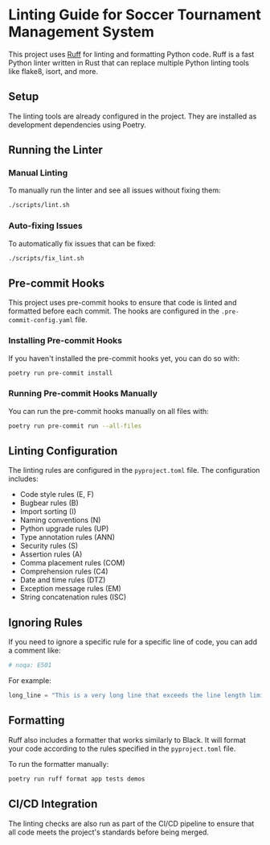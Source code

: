 # Linting Guide for Soccer Tournament Management System

This project uses [Ruff](https://github.com/astral-sh/ruff) for linting and formatting Python code. Ruff is a fast Python linter written in Rust that can replace multiple Python linting tools like flake8, isort, and more.

## Setup

The linting tools are already configured in the project. They are installed as development dependencies using Poetry.

## Running the Linter

### Manual Linting

To manually run the linter and see all issues without fixing them:

```bash
./scripts/lint.sh
```

### Auto-fixing Issues

To automatically fix issues that can be fixed:

```bash
./scripts/fix_lint.sh
```

## Pre-commit Hooks

This project uses pre-commit hooks to ensure that code is linted and formatted before each commit. The hooks are configured in the `.pre-commit-config.yaml` file.

### Installing Pre-commit Hooks

If you haven't installed the pre-commit hooks yet, you can do so with:

```bash
poetry run pre-commit install
```

### Running Pre-commit Hooks Manually

You can run the pre-commit hooks manually on all files with:

```bash
poetry run pre-commit run --all-files
```

## Linting Configuration

The linting rules are configured in the `pyproject.toml` file. The configuration includes:

- Code style rules (E, F)
- Bugbear rules (B)
- Import sorting (I)
- Naming conventions (N)
- Python upgrade rules (UP)
- Type annotation rules (ANN)
- Security rules (S)
- Assertion rules (A)
- Comma placement rules (COM)
- Comprehension rules (C4)
- Date and time rules (DTZ)
- Exception message rules (EM)
- String concatenation rules (ISC)

## Ignoring Rules

If you need to ignore a specific rule for a specific line of code, you can add a comment like:

```python
# noqa: E501
```

For example:

```python
long_line = "This is a very long line that exceeds the line length limit but we need to keep it this way"  # noqa: E501
```

## Formatting

Ruff also includes a formatter that works similarly to Black. It will format your code according to the rules specified in the `pyproject.toml` file.

To run the formatter manually:

```bash
poetry run ruff format app tests demos
```

## CI/CD Integration

The linting checks are also run as part of the CI/CD pipeline to ensure that all code meets the project's standards before being merged. 
